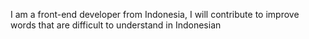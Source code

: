 I am a front-end developer from Indonesia, I will contribute to improve words that are difficult to understand in Indonesian
